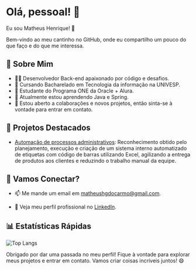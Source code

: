 # Olá, pessoal! 👋

Eu sou Matheus Henrique! 🚀

Bem-vindo ao meu cantinho no GitHub, onde eu compartilho um pouco do que faço e do que me interessa.

## 💼 Sobre Mim

- 👩‍💻 Desenvolvedor Back-end apaixonado por código e desafios.
- 📘 Cursando Bacharelado em Tecnologia da informação na UNIVESP.
- 📘 Estudante do Programa ONE da Oracle + Alura.
- 🌱 Atualmente estou aprendendo Java e Spring.
- 🤝 Estou aberto a colaborações e novos projetos, então sinta-se à vontade para entrar em contato.


## 🚀 Projetos Destacados

- [Automação de processos administrativos](link-para-o-projeto-1): Reconhecimento obtido pelo planejamento, execução e criação de um sistema interno automatizado de etiquetas com código de barras utilizando Excel, agilizando a entrega de produtos aos clientes e reduzindo o trabalho manual da equipe.


## 💬 Vamos Conectar?

- 📫 Me mande um email em matheushgdocarmo@gmail.com.

- 👔 Veja meu perfil profissional no [LinkedIn](https://www.linkedin.com/in/matheus-henrique-5a4487143/).

## 📊 Estatísticas Rápidas

![Top Langs](https://github-readme-stats.vercel.app/api/top-langs/?username=CarmoMat&layout=compact)

Obrigado por dar uma passada no meu perfil! Fique à vontade para explorar meus projetos e entrar em contato. Vamos criar coisas incríveis juntos! 😄

